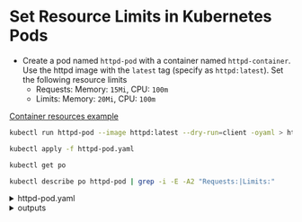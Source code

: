 # Set Resource Limits in Kubernetes Pods

* Create a pod named `httpd-pod` with a container named `httpd-container`. Use the httpd image with the `latest` tag (specify as `httpd:latest`). Set the following resource limits
  - Requests: Memory: `15Mi`, CPU: `100m`
  - Limits: Memory: `20Mi`, CPU: `100m`

[Container resources example](https://kubernetes.io/docs/concepts/configuration/manage-resources-containers/#example-1)

  ```bash
  kubectl run httpd-pod --image httpd:latest --dry-run=client -oyaml > httpd-pod.yaml

  kubectl apply -f httpd-pod.yaml

  kubectl get po

  kubectl describe po httpd-pod | grep -i -E -A2 "Requests:|Limits:"
  ```

  <details>
  <summary>httpd-pod.yaml</summary>

  ```yaml
  apiVersion: v1
  kind: Pod
  metadata:
    creationTimestamp: null
    labels:
      run: httpd-pod
    name: httpd-pod
  spec:
    containers:
    - image: httpd:latest
      name: httpd-container
      resources:
        requests:
          memory: "15Mi"
          cpu: "100m"
        limits:
          memory: "20Mi"
          cpu: "100m"
    dnsPolicy: ClusterFirst
    restartPolicy: Always
  ```
  </details>

  <details>
  <summary>outputs</summary>

    # kubectl apply -f httpd-pod.yaml 

    pod/httpd-pod created

    # kubectl  get po
    
    NAME        READY   STATUS    RESTARTS   AGE
    httpd-pod   1/1     Running   0          33s
    
    # kubectl describe po httpd-pod | grep -i -E -A2 "Requests:|Limits:"
    
    Limits:
      cpu:     100m
      memory:  20Mi
    Requests:
      cpu:        100m
      memory:     15Mi
  </details>